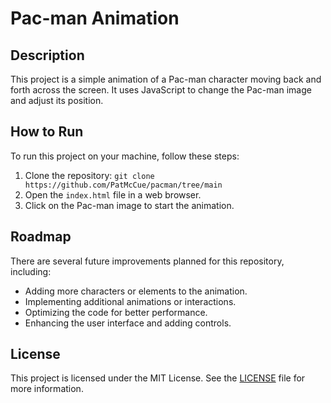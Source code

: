 # Pac-man Animation

## Description
This project is a simple animation of a Pac-man character moving back and forth across the screen. It uses JavaScript to change the Pac-man image and adjust its position.

## How to Run
To run this project on your machine, follow these steps:

1. Clone the repository: `git clone https://github.com/PatMcCue/pacman/tree/main`
2. Open the `index.html` file in a web browser.
3. Click on the Pac-man image to start the animation.

## Roadmap
There are several future improvements planned for this repository, including:

- Adding more characters or elements to the animation.
- Implementing additional animations or interactions.
- Optimizing the code for better performance.
- Enhancing the user interface and adding controls.

## License
This project is licensed under the MIT License. See the [LICENSE](LICENSE) file for more information.
